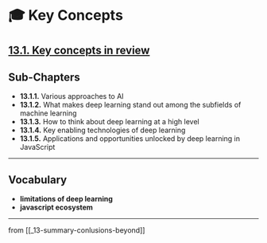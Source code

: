 # 🎓 Key Concepts

## [**13.1.** Key concepts in review](https://livebook.manning.com/book/deep-learning-with-javascript/chapter-13/11)

## Sub-Chapters

- **13.1.1.** Various approaches to AI
- **13.1.2.** What makes deep learning stand out among the subfields of machine learning
- **13.1.3.** How to think about deep learning at a high level
- **13.1.4.** Key enabling technologies of deep learning
- **13.1.5.** Applications and opportunities unlocked by deep learning in JavaScript

---

## **Vocabulary**

- <b>limitations of deep learning</b>
- **javascript ecosystem**

<link rel="stylesheet" type="text/css" media="all" href="../../../assets/css/custom.css" />

---

from [[_13-summary-conlusions-beyond]]
